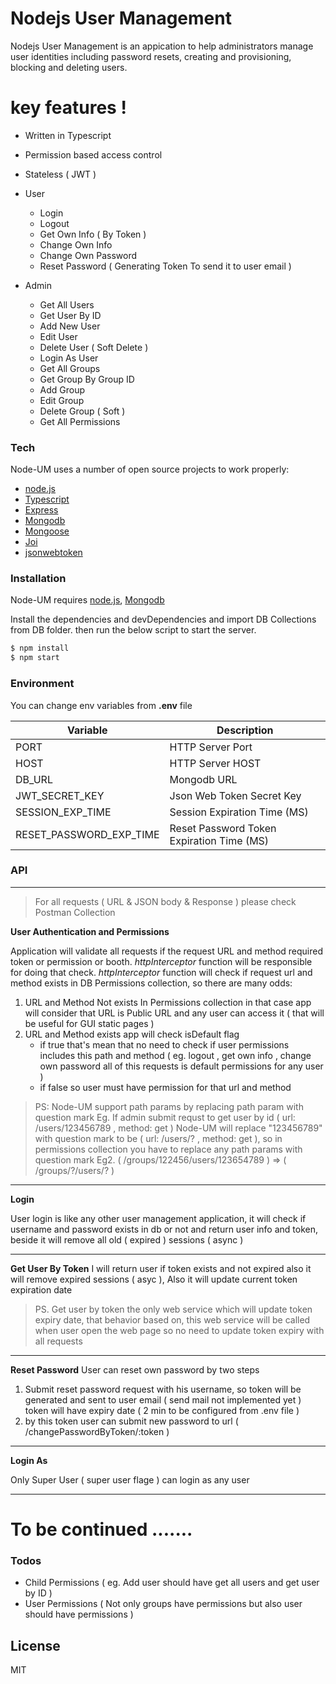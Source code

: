 # Nodejs User Management

Nodejs User Management is an appication to help administrators manage user identities including password resets, creating and provisioning, blocking and deleting users.



# key features !

* Written in Typescript
* Permission based access control
* Stateless ( JWT )
* User
  - Login 
  - Logout
  - Get Own Info ( By Token )
  - Change Own Info 
  - Change Own Password
  - Reset Password ( Generating Token To send it to user email )
   

* Admin
  - Get All Users  
  - Get User By ID 
  - Add New User 
  - Edit User 
  - Delete User ( Soft Delete )
  - Login As User 
  - Get All Groups 
  - Get Group By Group ID 
  - Add Group 
  - Edit Group
  - Delete Group ( Soft )
  - Get All Permissions 


### Tech

Node-UM uses a number of open source projects to work properly:
* [node.js](https://nodejs.org)
* [Typescript](https://www.typescriptlang.org)
* [Express](https://expressjs.com/)
* [Mongodb](https://www.mongodb.com) 
* [Mongoose](https://mongoosejs.com)
* [Joi](https://github.com/hapijs/joi)
* [jsonwebtoken](https://www.npmjs.com/package/jsonwebtoken)


### Installation

Node-UM requires [node.js](https://nodejs.org), [Mongodb](https://www.mongodb.com)

Install the dependencies and devDependencies and import DB Collections from DB folder.
then run the below script to start the server.

```sh
$ npm install
$ npm start
```


### Environment

You can change env variables from **.env** file 

| Variable | Description |
| ------ | ------ |
| PORT | HTTP Server Port |
| HOST | HTTP Server HOST |
| DB_URL | Mongodb URL |
| JWT_SECRET_KEY | Json Web Token Secret Key |
| SESSION_EXP_TIME | Session Expiration Time (MS) |
| RESET_PASSWORD_EXP_TIME | Reset Password Token Expiration Time (MS) |


### API
-----------


> For all requests ( URL & JSON body & Response ) please check Postman Collection 


 **User Authentication and Permissions** 
 
Application will validate all requests if the request URL and method required token or permission or booth. 
*httpInterceptor* function will be responsible for doing that check.
*httpInterceptor* function will check if request url and method exists in DB Permissions collection, so there are many odds: 

 1. URL and Method Not exists In Permissions collection in that case app will consider that URL is Public URL and any user can access it ( that will be useful for GUI static pages  )
 2. URL and Method exists app will check isDefault flag 
    * if true that's mean that no need to check if user permissions includes this path and method ( eg. logout , get own info , change own password all of this requests is default permissions for any user )
    * if false so user must have permission for that url and method 

> PS: Node-UM support path params by replacing path param with question mark
> Eg. If admin submit requst to get user by id ( url: /users/123456789 , method: get ) Node-UM will replace "123456789" with question mark to be ( url: /users/? , method: get ), so in permissions collection you have to replace any path params with question mark 
> Eg2. ( /groups/122456/users/123654789 ) => ( /groups/?/users/? )


----

 **Login** 

User login is like any other user management application, it will check if username and password exists in db or not and return user info and token, beside it will remove all old ( expired ) sessions ( async ) 

-------------
 **Get User By Token**
 I will return user if token exists and not expired also it will remove expired sessions ( asyc ), Also it will update current token expiration date

>  PS. Get user by token the only web service which will update token expiry date, that behavior based on, this web service will be called when user open the web page so no need to update token expiry with all requests

------------
 **Reset Password**
User can reset own password by two steps 
1. Submit reset password request with his username, so token will be generated and sent to user email ( send mail not implemented yet ) token will have expiry date ( 2 min to be configured from .env file )
2. by this token user can submit new password to url ( /changePasswordByToken/:token )

------
 **Login As**
 
 Only Super User ( super user flage ) can login as any user 
 
 
 ----------
 
 # To be continued .......
 
 
 
### Todos

 - Child Permissions ( eg. Add user should have get all users and get user by ID )
 - User Permissions ( Not only groups have permissions but also user should have permissions )

License
----

MIT

